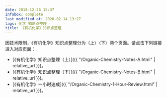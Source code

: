 ```yaml
---
date: 2018-12-26 15:37
infobox: complete
last_modified_at: 2020-02-14 13:27
tags: 化学 知识点整理
title: 《有机化学》知识点整理
---
```

因技术限制，《有机化学》知识点整理分为（上）（下）两个页面。请点击下列链接进入对应页面：

* [《有机化学》知识点整理（上）]({{ "/Organic-Chemistry-Notes-A.html" | relative_url }})。
* [《有机化学》知识点整理（下）]({{ "/Organic-Chemistry-Notes-B.html" | relative_url }})。
* [《有机化学》一小时速成]({{ "/Organic-Chemistry-1-Hour-Review.html" | relative_url }})。